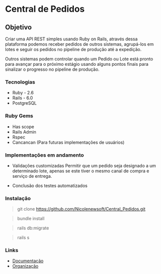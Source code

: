 # Central de Pedidos

## Objetivo 

Criar uma API REST simples usando Ruby on Rails, através dessa plataforma podemos receber pedidos de outros sistemas, agrupá-los em lotes e seguir os pedidos no pipeline de produção até a expedição.

Outros sistemas podem controlar quando um Pedido ou Lote está pronto para avançar para o próximo estágio usando alguns pontos finais para sinalizar o progresso no pipeline de produção.

### Tecnologias

* Ruby - 2.6
* Rails - 6.0
* PostgreSQL

### Ruby Gems

* Has scope
* Rails Admin
* Rspec
* Cancancan (Para futuras implementações de usuários)

### Implementações em andamento

* Validações customizadas
Permitir que um pedido seja designado a um determinado lote, apenas se este tiver o mesmo canal de compra e serviço de entrega.

* Conclusão dos testes automatizados

### Instalação

>git clone https://github.com/Nicolenewsoft/Central_Pedidos.git

>bundle install

>rails db:migrate

>rails s

### Links

* [Documentação](https://web.postman.co/collections/11755710-91affed9-75bb-40b6-aa9e-908de3b28de9?version=latest&workspace=71e5c54c-7aa9-4739-8bc3-c518376b6765)
* [Organização](https://trello.com/b/P3odCWsc/central-de-pedidos)
